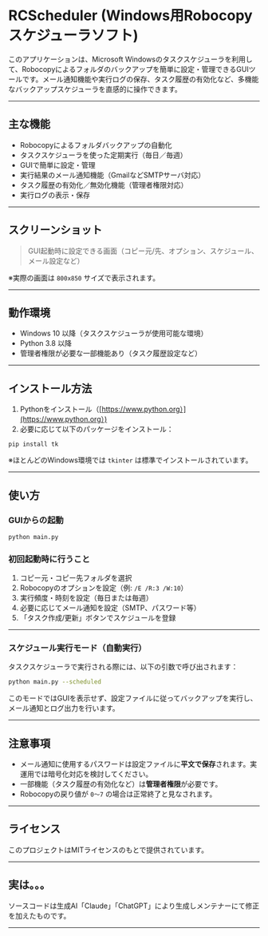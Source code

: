 # RCScheduler (Windows用Robocopyスケジューラソフト)

このアプリケーションは、Microsoft Windowsのタスクスケジューラを利用して、Robocopyによるフォルダのバックアップを簡単に設定・管理できるGUIツールです。メール通知機能や実行ログの保存、タスク履歴の有効化など、多機能なバックアップスケジューラを直感的に操作できます。

---

## 主な機能

* Robocopyによるフォルダバックアップの自動化
* タスクスケジューラを使った定期実行（毎日／毎週）
* GUIで簡単に設定・管理
* 実行結果のメール通知機能（GmailなどSMTPサーバ対応）
* タスク履歴の有効化／無効化機能（管理者権限対応）
* 実行ログの表示・保存

---

## スクリーンショット

> GUI起動時に設定できる画面（コピー元/先、オプション、スケジュール、メール設定など）

※実際の画面は `800x850` サイズで表示されます。

---

## 動作環境

* Windows 10 以降（タスクスケジューラが使用可能な環境）
* Python 3.8 以降
* 管理者権限が必要な一部機能あり（タスク履歴設定など）

---

## インストール方法

1. Pythonをインストール（[https://www.python.org）](https://www.python.org）)
2. 必要に応じて以下のパッケージをインストール：

```
pip install tk
```

※ほとんどのWindows環境では `tkinter` は標準でインストールされています。

---

## 使い方

### GUIからの起動

```bash
python main.py
```

### 初回起動時に行うこと

1. コピー元・コピー先フォルダを選択
2. Robocopyのオプションを設定（例: `/E /R:3 /W:10`）
3. 実行頻度・時刻を設定（毎日または毎週）
4. 必要に応じてメール通知を設定（SMTP、パスワード等）
5. 「タスク作成/更新」ボタンでスケジュールを登録

---

### スケジュール実行モード（自動実行）

タスクスケジューラで実行される際には、以下の引数で呼び出されます：

```bash
python main.py --scheduled
```

このモードではGUIを表示せず、設定ファイルに従ってバックアップを実行し、メール通知とログ出力を行います。

---

## 注意事項

* メール通知に使用するパスワードは設定ファイルに**平文で保存**されます。実運用では暗号化対応を検討してください。
* 一部機能（タスク履歴の有効化など）は**管理者権限**が必要です。
* Robocopyの戻り値が `0〜7` の場合は正常終了と見なされます。

---

## ライセンス

このプロジェクトはMITライセンスのもとで提供されています。

---

## 実は。。。

ソースコードは生成AI「Claude」「ChatGPT」により生成しメンテナーにて修正を加えたものです。

---
